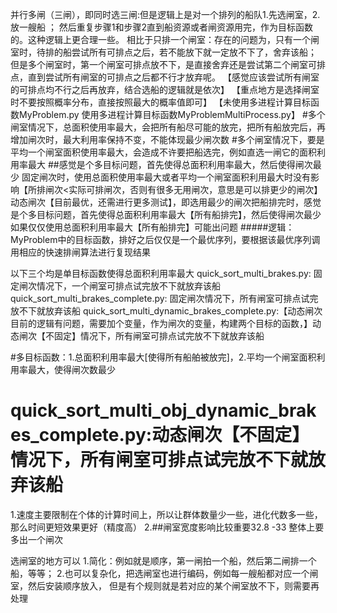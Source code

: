 并行多闸（三闸），即同时选三闸:但是逻辑上是对一个排列的船队1.先选闸室，2.放一艘船 ；
然后重复步骤1和步骤2直到船资源或者闸资源用完，作为目标函数的。这种逻辑上更合理一些。
相比于只排一个闸室：存在的问题为，只有一个闸室时，待排的船尝试所有可排点之后，若不能放下就一定放不下了，舍弃该船；
但是多个闸室时，第一个闸室可排点放不下，是直接舍弃还是尝试第二个闸室可排点，直到尝试所有闸室的可排点之后都不行才放弃呢。
【感觉应该尝试所有闸室的可排点均不行之后再放弃，结合选船的逻辑就是依次】
【重点地方是选择闸室时不要按照概率分布，直接按照最大的概率值即可】
【未使用多进程计算目标函数MyProblem.py
  使用多进程计算目标函数MyProblemMultiProcess.py】
  #多个闸室情况下，总面积使用率最大，会把所有船尽可能的放完，把所有船放完后，再增加闸次时，最大利用率保持不变，不能体现最少闸次数
  #多个闸室情况下，要是平均一个闸室面积使用率最大，会造成不许要把船选完，例如直选一闸它的面积利用率最大
  ##感觉是个多目标问题，首先使得总面积利用率最大，然后使得闸次最少
  固定闸次时，使用总面积使用率最大或者平均一个闸室面积利用最大时没有影响【所排闸次<实际可排闸次，否则有很多无用闸次，意思是可以排更少的闸次】
  动态闸次【目前最优，还需进行更多测试】，即选用最少的闸次把船排完时，感觉是个多目标问题，首先使得总面积利用率最大【所有船排完】，然后使得闸次最少
  如果仅仅使用总面积利用率最大【所有船排完】可能出问题
  #####逻辑：
  MyProblem中的目标函数，排好之后仅仅是一个最优序列，要根据该最优序列调用相应的快速排闸算法进行复现结果



  以下三个均是单目标函数使得总面积利用率最大
  quick_sort_multi_brakes.py: 固定闸次情况下，一个闸室可排点试完放不下就放弃该船
  quick_sort_multi_brakes_complete.py: 固定闸次情况下，所有闸室可排点试完放不下就放弃该船
  quick_sort_multi_dynamic_brakes_complete.py:【动态闸次目前的逻辑有问题，需要加个变量，作为闸次的变量，构建两个目标的函数，】动态闸次【不固定】情况下，所有闸室可排点试完放不下就放弃该船


  #多目标函数：1.总面积利用率最大[使得所有船舶被放完]，2.平均一个闸室面积利用率最大，使得闸次数最少
  # quick_sort_multi_obj_dynamic_brakes_complete.py:动态闸次【不固定】情况下，所有闸室可排点试完放不下就放弃该船


  1.速度主要限制在个体的计算时间上，所以让群体数量少一些，进化代数多一些，那么时间更短效果更好（精度高）
  2.##闸室宽度影响比较重要32.8 -33 整体上要多出一个闸次


选闸室的地方可以
1.简化：例如就是顺序，第一闸拍一个船，然后第二闸排一个船，等等；
2.也可以复杂化，把选闸室也进行编码，例如每一艘船都对应一个闸室，然后安装顺序放入，
但是有个规则就是若对应的某个闸室放不下，则需要再处理
